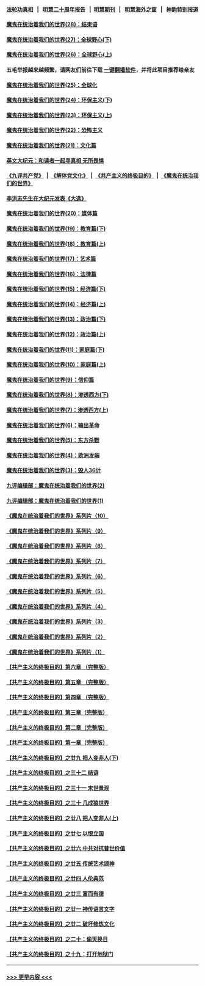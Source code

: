 #### [法轮功真相](https://github.com/gfw-breaker/truth/blob/master/README.md?t=0) &nbsp;&nbsp;|&nbsp;&nbsp; [明慧二十周年报告](https://github.com/gfw-breaker/mh-reports/blob/master/README.md?t=0) &nbsp;&nbsp;|&nbsp;&nbsp;[明慧期刊](https://github.com/gfw-breaker/mh-qikan) &nbsp;&nbsp;|&nbsp;&nbsp; [明慧海外之窗](https://github.com/gfw-breaker/mh-news/blob/master/README.md?t=0) &nbsp;&nbsp;|&nbsp;&nbsp; [神韵特别报道](https://github.com/gfw-breaker/mh-news/blob/master/shenyun.md?t=0)
#### [魔鬼在统治着我们的世界(28)：结束语](../pages/nsc422/n10936246.md?t=07011202) 
#### [魔鬼在统治着我们的世界(27)：全球野心(下)](../pages/nsc422/n10928319.md?t=07011202) 
#### [魔鬼在统治着我们的世界(26)：全球野心(上)](../pages/nsc422/n10900318.md?t=07011202) 
#### 五毛举报越来越频繁，请网友们前往下载 [一键翻墙软件](https://github.com/gfw-breaker/ssr-accounts)，并将此项目推荐给亲友
#### [魔鬼在统治着我们的世界(25)：全球化](../pages/nsc422/n10788205.md?t=07011202) 
#### [魔鬼在统治着我们的世界(24)：环保主义(下)](../pages/nsc422/n10695307.md?t=07011202) 
#### [魔鬼在统治着我们的世界(23)：环保主义(上)](../pages/nsc422/n10688613.md?t=07011202) 
#### [魔鬼在统治着我们的世界(22)：恐怖主义](../pages/nsc422/n10614727.md?t=07011202) 
#### [魔鬼在统治着我们的世界(21)：文化篇](../pages/nsc422/n10597706.md?t=07011202) 
#### [英文大纪元：和读者一起寻真相 无所畏惧](../pages/nsc422/n12542027.md?t=07011202) 
#### [《九评共产党》](https://github.com/begood0513/9ping.md/blob/master/README.md) &nbsp;|&nbsp; [《解体党文化》](../../../../jtdwh.md/blob/master/README.md)  &nbsp;|&nbsp; [《共产主义的终极目的》](../../../../gczydzjmd.md/blob/master/README.md) &nbsp;|&nbsp; [《魔鬼在统治我们的世界》](../../../../mgztzwmdsj.md/blob/master/README.md) 
#### [李洪志先生在大纪元发表《大选》](../pages/nsc422/n12534746.md?t=07011202) 
#### [魔鬼在统治着我们的世界(20)：媒体篇](../pages/nsc422/n10586579.md?t=07011202) 
#### [魔鬼在统治着我们的世界(19)：教育篇(下)](../pages/nsc422/n10564808.md?t=07011202) 
#### [魔鬼在统治着我们的世界(18)：教育篇(上)](../pages/nsc422/n10526970.md?t=07011202) 
#### [魔鬼在统治着我们的世界(17)：艺术篇](../pages/nsc422/n10499093.md?t=07011202) 
#### [魔鬼在统治着我们的世界(16)：法律篇](../pages/nsc422/n10485969.md?t=07011202) 
#### [魔鬼在统治着我们的世界(15)：经济篇(下)](../pages/nsc422/n10469975.md?t=07011202) 
#### [魔鬼在统治着我们的世界(14)：经济篇(上)](../pages/nsc422/n10457370.md?t=07011202) 
#### [魔鬼在统治着我们的世界(13)：政治篇(下)](../pages/nsc422/n10448270.md?t=07011202) 
#### [魔鬼在统治着我们的世界(12)：政治篇(上)](../pages/nsc422/n10444576.md?t=07011202) 
#### [魔鬼在统治着我们的世界(11)：家庭篇(下)](../pages/nsc422/n10440961.md?t=07011202) 
#### [魔鬼在统治着我们的世界(10)：家庭篇(上)](../pages/nsc422/n10435448.md?t=07011202) 
#### [魔鬼在统治着我们的世界(9)：信仰篇](../pages/nsc422/n10432159.md?t=07011202) 
#### [魔鬼在统治着我们的世界(8)：渗透西方(下)](../pages/nsc422/n10429603.md?t=07011202) 
#### [魔鬼在统治着我们的世界(7)：渗透西方(上)](../pages/nsc422/n10426013.md?t=07011202) 
#### [魔鬼在统治着我们的世界(6)：输出革命](../pages/nsc422/n10421536.md?t=07011202) 
#### [魔鬼在统治着我们的世界(5)：东方杀戮](../pages/nsc422/n10417707.md?t=07011202) 
#### [魔鬼在统治着我们的世界(4)：欧洲发端](../pages/nsc422/n10414890.md?t=07011202) 
#### [魔鬼在统治着我们的世界(3)：毁人36计](../pages/nsc422/n10411583.md?t=07011202) 
#### [九评编辑部：魔鬼在统治着我们的世界(2)](../pages/nsc422/n10410036.md?t=07011202) 
#### [九评编辑部：魔鬼在统治着我们的世界(1)](../pages/nsc422/n10406825.md?t=07011202) 
#### [《魔鬼在统治着我们的世界》系列片（10）](../pages/nsc422/n12292670.md?t=07011202) 
#### [《魔鬼在统治着我们的世界》系列片（9）](../pages/nsc422/n12290859.md?t=07011202) 
#### [《魔鬼在统治着我们的世界》系列片（8）](../pages/nsc422/n12287445.md?t=07011202) 
#### [《魔鬼在统治着我们的世界》系列片（7）](../pages/nsc422/n12283425.md?t=07011202) 
#### [《魔鬼在统治着我们的世界》系列片（6）](../pages/nsc422/n12282314.md?t=07011202) 
#### [《魔鬼在统治着我们的世界》系列片（5）](../pages/nsc422/n12281419.md?t=07011202) 
#### [《魔鬼在统治着我们的世界》系列片（4）](../pages/nsc422/n12274024.md?t=07011202) 
#### [《魔鬼在统治着我们的世界》系列片（3）](../pages/nsc422/n12271322.md?t=07011202) 
#### [《魔鬼在统治着我们的世界》系列片（2）](../pages/nsc422/n12269049.md?t=07011202) 
#### [《魔鬼在统治着我们的世界》系列片（1）](../pages/nsc422/n12267575.md?t=07011202) 
#### [【共产主义的终极目的】第六章 （完整版）](../pages/nsc422/n11428913.md?t=07011202) 
#### [【共产主义的终极目的】第五章 （完整版）](../pages/nsc422/n11428912.md?t=07011202) 
#### [【共产主义的终极目的】第四章 （完整版）](../pages/nsc422/n11428907.md?t=07011202) 
#### [【共产主义的终极目的】第三章（完整版）](../pages/nsc422/n11428848.md?t=07011202) 
#### [【共产主义的终极目的】第二章（完整版）](../pages/nsc422/n11428831.md?t=07011202) 
#### [【共产主义的终极目的】第一章（完整版）](../pages/nsc422/n11417651.md?t=07011202) 
#### [【共产主义的终极目的】之廿九 把人变非人(下)](../pages/nsc422/n11344140.md?t=07011202) 
#### [【共产主义的终极目的】之三十二 结语](../pages/nsc422/n11360535.md?t=07011202) 
#### [【共产主义的终极目的】之三十一 末世景观](../pages/nsc422/n11351129.md?t=07011202) 
#### [【共产主义的终极目的】之三十 几成狼世界](../pages/nsc422/n11348280.md?t=07011202) 
#### [【共产主义的终极目的】之廿八 把人变非人(上)](../pages/nsc422/n11340492.md?t=07011202) 
#### [【共产主义的终极目的】之廿七 以恨立国](../pages/nsc422/n11336944.md?t=07011202) 
#### [【共产主义的终极目的】之廿六 中共对抗普世价值](../pages/nsc422/n11324785.md?t=07011202) 
#### [【共产主义的终极目的】之廿五 传统艺术颂神](../pages/nsc422/n11296396.md?t=07011202) 
#### [【共产主义的终极目的】之廿四 人伦典范](../pages/nsc422/n11296397.md?t=07011202) 
#### [【共产主义的终极目的】之廿三 富而有德](../pages/nsc422/n11283598.md?t=07011202) 
#### [【共产主义的终极目的】之廿一 神传语言文字](../pages/nsc422/n11263265.md?t=07011202) 
#### [【共产主义的终极目的】之廿二 破坏修炼文化](../pages/nsc422/n11245728.md?t=07011202) 
#### [【共产主义的终极目的】之二十：偷天换日](../pages/nsc422/n11238846.md?t=07011202) 
#### [【共产主义的终极目的】之十九：打开地狱门](../pages/nsc422/n11206376.md?t=07011202) 

----
#### [ >>> 更早内容 <<< ](../indexes/nsc422-earlier.md)
